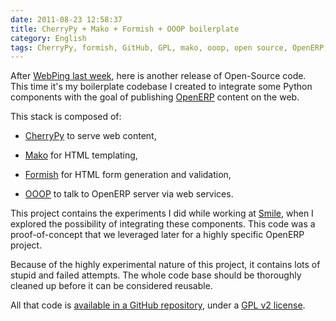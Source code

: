 ```yaml
---
date: 2011-08-23 12:58:37
title: CherryPy + Mako + Formish + OOOP boilerplate
category: English
tags: CherryPy, formish, GitHub, GPL, mako, ooop, open source, OpenERP, Python
---
```


After [WebPing last week](http://kevin.deldycke.com/2011/08/webping-open-sourced/), here is another release of Open-Source code. This time it's my boilerplate codebase I created to integrate some Python components with the goal of publishing [OpenERP](http://www.openerp.com/) content on the web.

This stack is composed of:

  * [CherryPy](http://www.cherrypy.org/) to serve web content,

  * [Mako](http://www.makotemplates.org/) for HTML templating,

  * [Formish](http://github.com/ish) for HTML form generation and validation,

  * [OOOP](http://github.com/lasarux/ooop) to talk to OpenERP server via web services.

This project contains the experiments I did while working at [Smile](http://www.smile.fr/), when I explored the possibility of integrating these components. This code was a proof-of-concept that we leveraged later for a highly specific OpenERP project.

Because of the highly experimental nature of this project, it contains lots of stupid and failed attempts. The whole code base should be thoroughly cleaned up before it can be considered reusable.

All that code is [available in a GitHub repository](http://github.com/kdeldycke/cherrypy_mako_formish_ooop_boilerplate), under a [GPL v2 license](http://www.gnu.org/licenses/gpl-2.0.html).
